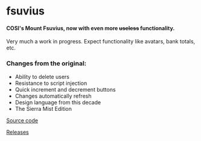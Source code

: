 # fsuvius
#### COSI's Mount Fsuvius, now with even more ~~useless~~ functionality.
Very much a work in progress. Expect functionality like avatars, bank totals, etc.
### Changes from the original:
 - Ability to delete users
 - Resistance to script injection
 - Quick increment and decrement buttons
 - Changes automatically refresh
 - Design language from this decade
 - The Sierra Mist Edition

[Source code](https://github.com/lavajuno/fsuvius)

[Releases](https://github.com/lavajuno/fsuvius/releases)
